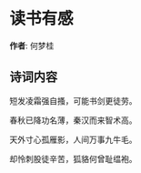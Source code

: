 # 读书有感

**作者**: 何梦桂

## 诗词内容

短发凌霜强自搔，可能书剑更徒劳。

春秋已降功名薄，秦汉而来智术高。

天外寸心孤雁影，人间万事九牛毛。

却怜刺股徒辛苦，狐貉何曾耻缊袍。

